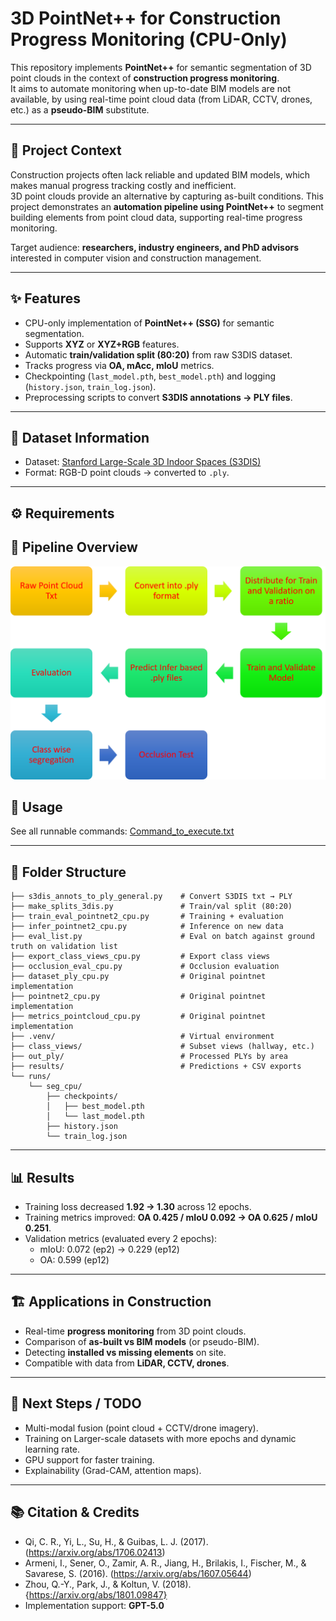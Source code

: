 # 3D PointNet++ for Construction Progress Monitoring (CPU-Only)

This repository implements **PointNet++** for semantic segmentation of 3D point clouds in the context of **construction progress monitoring**.  
It aims to automate monitoring when up-to-date BIM models are not available, by using real-time point cloud data (from LiDAR, CCTV, drones, etc.) as a **pseudo-BIM** substitute.

---

## 📌 Project Context

Construction projects often lack reliable and updated BIM models, which makes manual progress tracking costly and inefficient.  
3D point clouds provide an alternative by capturing as-built conditions. This project demonstrates an **automation pipeline using PointNet++** to segment building elements from point cloud data, supporting real-time progress monitoring.  

Target audience: **researchers, industry engineers, and PhD advisors** interested in computer vision and construction management.

---

## ✨ Features

- CPU-only implementation of **PointNet++ (SSG)** for semantic segmentation.  
- Supports **XYZ** or **XYZ+RGB** features.  
- Automatic **train/validation split (80:20)** from raw S3DIS dataset.  
- Tracks progress via **OA, mAcc, mIoU** metrics.  
- Checkpointing (`last_model.pth`, `best_model.pth`) and logging (`history.json`, `train_log.json`).  
- Preprocessing scripts to convert **S3DIS annotations → PLY files**.  

---

## 📂 Dataset Information

- Dataset: [Stanford Large-Scale 3D Indoor Spaces (S3DIS)](https://cvg-data.inf.ethz.ch/s3dis/)  
- Format: RGB-D point clouds → converted to `.ply`.  

---

## ⚙️ Requirements

## 🔄 Pipeline Overview

![Pipeline](assets/Process_Flow.png)

## 🚀 Usage

See all runnable commands: [Command_to_execute.txt](Command_to_execute.txt)


---

## 📁 Folder Structure

```
├── s3dis_annots_to_ply_general.py    # Convert S3DIS txt → PLY
├── make_splits_3dis.py               # Train/val split (80:20)
├── train_eval_pointnet2_cpu.py       # Training + evaluation
├── infer_pointnet2_cpu.py            # Inference on new data
├── eval_list.py                      # Eval on batch against ground truth on validation list
├── export_class_views_cpu.py         # Export class views
├── occlusion_eval_cpu.py             # Occlusion evaluation
├── dataset_ply_cpu.py                # Original pointnet implementation
├── pointnet2_cpu.py                  # Original pointnet implementation
├── metrics_pointcloud_cpu.py         # Original pointnet implementation
├── .venv/                            # Virtual environment
├── class_views/                      # Subset views (hallway, etc.)
├── out_ply/                          # Processed PLYs by area
├── results/                          # Predictions + CSV exports
└── runs/
    └── seg_cpu/
        ├── checkpoints/
        │   ├── best_model.pth
        │   └── last_model.pth
        ├── history.json
        └── train_log.json
```

---

## 📊 Results

- Training loss decreased **1.92 → 1.30** across 12 epochs.  
- Training metrics improved: **OA 0.425 / mIoU 0.092 → OA 0.625 / mIoU 0.251**.  
- Validation metrics (evaluated every 2 epochs):  
  - mIoU: 0.072 (ep2) → 0.229 (ep12)  
  - OA: 0.599 (ep12)  

---

## 🏗️ Applications in Construction

- Real-time **progress monitoring** from 3D point clouds.  
- Comparison of **as-built vs BIM models** (or pseudo-BIM).  
- Detecting **installed vs missing elements** on site.  
- Compatible with data from **LiDAR, CCTV, drones**.  

---

## 🔮 Next Steps / TODO

- Multi-modal fusion (point cloud + CCTV/drone imagery).  
- Training on Larger-scale datasets with more epochs and dynamic learning rate.  
- GPU support for faster training.  
- Explainability (Grad-CAM, attention maps).  

---

## 📚 Citation & Credits
- Qi, C. R., Yi, L., Su, H., & Guibas, L. J. (2017). (https://arxiv.org/abs/1706.02413)
- Armeni, I., Sener, O., Zamir, A. R., Jiang, H., Brilakis, I., Fischer, M., & Savarese, S. (2016). (https://arxiv.org/abs/1607.05644)
- Zhou, Q.-Y., Park, J., & Koltun, V. (2018). {https://arxiv.org/abs/1801.09847}
- Implementation support: **GPT-5.0**
